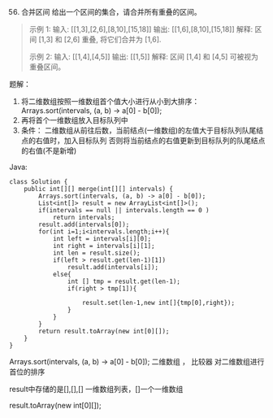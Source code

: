 56. 合并区间
    给出一个区间的集合，请合并所有重叠的区间。

> 示例 1:
> 输入: [[1,3],[2,6],[8,10],[15,18]]
> 输出: [[1,6],[8,10],[15,18]]
> 解释: 区间 [1,3] 和 [2,6]
> 重叠, 将它们合并为 [1,6].
> 
> 示例 2:
> 输入: [[1,4],[4,5]]
> 输出: [[1,5]]
> 解释: 区间 [1,4] 和 [4,5] 可被视为重叠区间。
    


题解：

1. 将二维数组按照一维数组首个值大小进行从小到大排序：
    Arrays.sort(intervals, (a, b) -> a[0] - b[0]);
2. 再将首个一维数组放入目标队列中
3. 条件：
    二维数组从前往后数，当前结点(一维数组)的左值大于目标队列队尾结点的右值时，加入目标队列
    否则将当前结点的右值更新到目标队列的队尾结点的右值(不是新增) 


Java:

    class Solution {
        public int[][] merge(int[][] intervals) {
            Arrays.sort(intervals, (a, b) -> a[0] - b[0]);
            List<int[]> result = new ArrayList<int[]>();
            if(intervals == null || intervals.length == 0 )
                return intervals;
            result.add(intervals[0]);
            for(int i=1;i<intervals.length;i++){
                int left = intervals[i][0];
                int right = intervals[i][1];
                int len = result.size();
                if(left > result.get(len-1)[1])
                    result.add(intervals[i]);
                else{
                    int [] tmp = result.get(len-1);
                    if(right > tmp[1]){
                        
                        result.set(len-1,new int[]{tmp[0],right});
                    }
                }
            }
            return result.toArray(new int[0][]);
        }
    }


Arrays.sort(intervals, (a, b) -> a[0] - b[0]); 
              二维数组 ，  比较器
对二维数组进行首位的排序


result中存储的是[],[],[]  一维数组列表，[]一个一维数组

result.toArray(new int[0][]);
